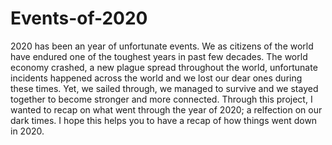 # Events-of-2020

2020 has been an year of unfortunate events. We as citizens of the world have endured one of the toughest years in past few decades. The world economy crashed, a new plague spread throughout the world, unfortunate incidents happened across the world and we lost our dear ones during these times. Yet, we sailed through, we managed to survive and we stayed together to become stronger and more connected.
Through this project, I wanted to recap on what went through the year of 2020; a relfection on our dark times. I hope this helps you to have a recap of how things went down in 2020.
